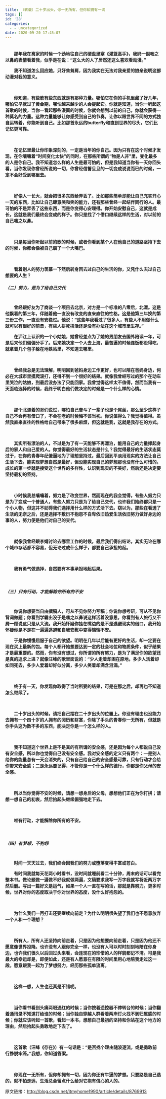 ```yaml
---
title: （转载）二十岁出头，你一无所有，但你却拥有一切
tags: []
id: '28'
categories:
  - - uncategorized
date: 2020-09-20 17:45:07
---
```


　　  
　　**那年我在离家的时候一个劲地往自己的硬盘里塞《灌篮高手》，我妈一副嗤之以鼻的表情看着我，似乎是在说：“这么大的人了居然还这么喜欢看动漫。”**　　

　　**我不知道怎么回应她，只好耸耸肩，因为我实在无法对我亲爱的娘亲说明这部动漫对我的意义。**

　　

　　**你知道，有些歌有些东西就是有那种力量。哪怕它在你的手机里藏了好几年，哪怕它早就过了黄金期，哪怕越来越少的人会提起它。你就是知道，当你一听起这首歌的时候，当你一看起那些漫画的时候，你就会想到以前的自己，你就会获得一种莫名的力量。这种力量能够让你感受到自己的节奏，让你以跟世界不同的方式独自运转着，你能听到自己。比如那首永远的butterfly和直到世界的尽头，它们比记忆更可靠。**

　　

　　**在记忆里最让你印象深刻的，一定是当年的你自己。因为只有在这个时候才发现，在你嚷嚷着“时间变化太快”的同时，在那些所谓的“物是人非”里，变化最多的人是你自己。我不知道怎么样的人生是最可怕的，但是我知道当你有一天你回头看，当你发现你曾经所说的一切，你曾经信誓旦旦的一切变成说说而已的时候，一定不会好受到哪里去。**

　　

　　**好像人一长大，就会把很多东西给弄丢了。比如那些简单却能让自己充实开心一天的东西，比如让自己肆意哭和笑的能力，还有那些曾经一起结伴同行的人。最可怕的不是弄丢了这些东西，而是你变得心安理得。你开始安慰自己，这就是成长，这就是我们最终会变成的样子。你只是找了个借口继续这样的生活，对以前的自己嗤之以鼻。**

　　

　　**只是每当你听起以前的歌的时候，或者你看到某个人在他自己的道路坚持下去的时候，你都会像被自己扇了一个大嘴巴。**

　　

　　**看着别人的努力羡慕一下然后转身回去过自己的生活的你，又凭什么去过自己想要的人生？**

##### （二）努力，是为了给自己交代

　　  
　　**曾经跟好友为了商谈一个项目去北京，对方是一个标准的八零后，北漂。这是他飘着的第三年，伴随着他一直没有改变的直来直往的性格。这是他第三年换的第三份工作，一直没有安稳过。他说：“这些年我看过了很多人，有些人不用做什么就可以有很好的前景，有些人拼死拼活还是没有办法在这个城市里生存。”**　　

　　**在沪江上认识的一个小姑娘，她曾经差点为了她的男朋友去国外陪读一年，可是后来他们偏偏分手了。后来她决定一个人去上海，最苦逼的时候连饭都没得吃，就拿着几个包子躲在地铁站里，不知道去哪里。**

　　

　　**曾经我总是无法理解，明明回到爸妈身边工作更好，也可以陪在爸妈身边，何必在大城市里摸爬滚打，还得不到一个很好的结果。就像我曾经写过的那个在动车里哭泣的姑娘，到最后没办法了只能回家。我曾觉得这样太不值得，然而当我有一天面临选择的时候，我终于明白他们做决定的时候是一个什么样的心情。**

　　

　　**那个北漂着的哥们说过，哪怕自己奋斗了一辈子也是个屌丝，那么至少这样子自己不会再有借口了，不会在老的时候悔不该当初。你说值得么？我觉得值得。虽然我直来直往的性格给自己带来了很多麻烦，但这就是我，这就是我存在的方式。**

　　

　　**其实所有漂泊的人，不过是为了有一天能够不再漂泊，能用自己的力量撑起身后的家人和自己爱的人。你觉得最好的生活状态是什么？我觉得最好的生活状态莫过于，在你的青春年纪傻逼地为了理想坚持过，最后回到平淡用现实的方法让自己生活下去。能实现梦想自然是最好，但没能实现自己的梦想那也没有什么可惜的。成长的第一步就是接受这个世界的多样性，认识到现实的不美好，然后还是决定要坚持最初的坚持。**

　　

　　**小时候我总嚷嚷着，努力是了改变世界，然而现在的我会觉得，有些人努力只是为了变成一个普通人，有些人努力只是为了给自己交代，也许我们始终都只是一个小人物，但这并不妨碍我们选择用什么样的方式活下去。窃以为，那些在看透了生活的无奈之后，还是选择不敷衍不抱怨不自卑依旧热爱生活依旧努力做好身边的事的人，努力便是他们对自己的交代。**

　　

　　**就像我曾经跟李婧讨论去哪里工作的时候，最后我们得出结论，其实无论在哪个城市存活都不容易，但无论过成什么样子，都要自己承担的起。**

　　

　　**我有勇气做选择，自然要有本事承担地起后果。**

  
　　

##### （三）只有行动，才能解除你所有的不安

　　  
　　**你说你想要当自由撰稿人，可从不见你努力写稿；你说你想考研，可从不见你背词做题；你看到学霸出没于是嗤之以鼻说这样活着没意思，你看到有人旅行又不屑一顾说这只是从大流。我开始怀疑你挂在嘴边的是不是逃避现实的借口，我开始怀疑你是不是在一遍遍逃避和自我安慰中变得惴惴不安。**　　

　　**于是你慢慢屈服于自己的欲望。明明在几年以后能有更好的生活，却一定要在现在买上最新的包。每个人都开始想要达到一定的社会地位和物质条件，似乎结果才是最重要的。然而，你有没有想过，你所谓的所有努力，是为了满足你的欲望还是真的追求上进？就像汪峰的歌里面说的：“少人走着却困在原地，多少人活着却如同死去，多少人爱着却好似分离，多少人笑着却满含泪滴。”**

　　

　　**终于有一天，你发现你取得了当时所要的结果，可是在那之后，却再也不知道怎么继续了。**

　　

　　**二十岁出头的时候，请把自己摆在二十岁出头的位置上。你没有理由也没能力去拥有一个四十岁的人拥有的阅历和财富，你除了手头的青春你一无所有，但就是你手头这为数不多的东西，能决定你是一个怎么样的人。**

　　

　　**我不知道这个世界上是不是真的有所谓的安全感，还是因为每个人都说自己没有安全感，所以你也觉得自己没有安全感。我对安全感的定义只有两个：一是别人给你的能量总有一天会消失的，只有自己给自己的安全感最可靠，只有行动才会给你带来安全感；二是永远要记得，不管你是一个什么样的德行，你都是你父母的安全感。**

　　

　　**所以当你觉得不安的时候，请想一想身后的父母，想想他们正在为你打拼；请想一想自己的初衷，然后抬起头继续倔强地走下去。**

　　

　　**唯有行动，才能解除你所有的不安。**

  
　　

##### （四）有梦想，不抱怨

　　  
　　**时间一天天过去，我们终会因我们的努力或堕落变得丰富或苍白。**　　

　　**有时间我就每天花两小时看书，没时间就睡前看二十分钟，周末的话可以看完整本书。做论题做一遍做不好我就做两遍，文稿要求我写一万字我就写将近两万字然后删。写出一篇好文是运气，如果一个人一直在写的话，那就是靠努力。更多时候，世界对你的态度取决于你对世界的态度，没什么好抱怨的。**

　　

　　**为什么我们一再打击还要继续向前走？为什么明明很失望了我们也不愿意放弃一个人和一个理想？**

　　

　　**所有人，所有人还坚持向前走着，只是因为他想要向前走着，只是因为他还不愿意像世界投降。也许没有人跟你完全一样，也没有人可以时时刻刻地陪在你身边，也许我们很久以后回过头来看，会连现在的珍惜的人的样貌都记不清。可是我最大的幸运却是，即便如此，还是有人愿意在有限的时间里用心地陪我走过这一段。愿意跟我一起为了梦想努力，经历那些孤单流离。**

　　

　　**这样一想，人生也还真是不错呢。**

　　

　　**当你看书看到头痛两眼通红的时候；当你按着遥控器不停转台的时候；当你翻着通讯录不知道打给谁的时候；当你独自穿越人群看着两岸灯火找不到归属感的时候；你就应该听起一首歌，看起一本书，想想自己最初的坚持和你站在这个地方的理由，然后抬起头勇敢地走下去了。**

　　

　　**这首歌（汪峰《存在》）有一句话是：“是否找个理由随波逐流，或是勇敢前行挣脱牢笼。”我想，你知道答案。**

　　

　　**你现在一无所有，但你却拥有一切，因为你还有牛逼的梦想。只要路是自己选的，就不怕走远，生活总会留点什么给对它抱有信心的人的。**

原文链接：http://blog.csdn.net/itmyhome1990/article/details/8769913